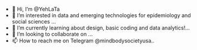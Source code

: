 - 👋 Hi, I’m @YehLaTa
- 👀 I’m interested in data and emerging technologies for epidemiology and social sciences ...
- 🌱 I’m currently learning about design, basic coding and data analytics!...
- 💞️ I’m looking to collaborate on ...
- 📫 How to reach me on Telegram @mindbodysocietyusa..

<!---
YehLaTa/YehLaTa is a ✨ special ✨ repository because its `README.md` (this file) appears on your GitHub profile.
You can click the Preview link to take a look at your changes.
--->

